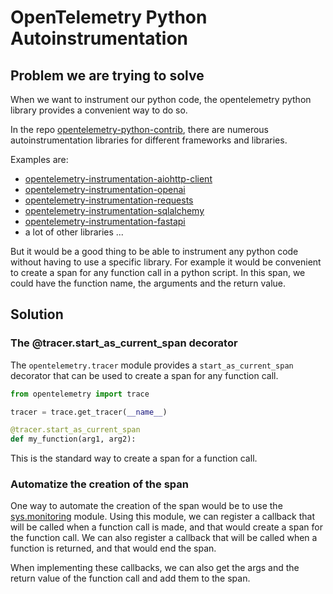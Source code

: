 # OpenTelemetry Python Autoinstrumentation


## Problem we are trying to solve

When we want to instrument our python code, the opentelemetry python library provides a convenient way to do so.

In the repo [opentelemetry-python-contrib](https://github.com/open-telemetry/opentelemetry-python-contrib), there are numerous autoinstrumentation libraries for different frameworks and libraries.

Examples are:
- [opentelemetry-instrumentation-aiohttp-client](https://github.com/open-telemetry/opentelemetry-python-contrib/tree/main/instrumentation/opentelemetry-instrumentation-aiohttp-client)
- [opentelemetry-instrumentation-openai](https://github.com/open-telemetry/opentelemetry-python-contrib/tree/main/instrumentation/opentelemetry-instrumentation-openai)
- [opentelemetry-instrumentation-requests](https://github.com/open-telemetry/opentelemetry-python-contrib/tree/main/instrumentation/opentelemetry-instrumentation-requests)
- [opentelemetry-instrumentation-sqlalchemy](https://github.com/open-telemetry/opentelemetry-python-contrib/tree/main/instrumentation/opentelemetry-instrumentation-sqlalchemy)
- [opentelemetry-instrumentation-fastapi](https://github.com/open-telemetry/opentelemetry-python-contrib/tree/main/instrumentation/opentelemetry-instrumentation-fastapi)
- a lot of other libraries ...

But it would be a good thing to be able to instrument any python code without having to use a specific library.
For example it would be convenient to create a span for any function call in a python script. In this span, we could have the function name, the arguments and the return value.

## Solution

### The @tracer.start_as_current_span decorator

The `opentelemetry.tracer` module provides a `start_as_current_span` decorator that can be used to create a span for any function call.

```python
from opentelemetry import trace

tracer = trace.get_tracer(__name__)

@tracer.start_as_current_span
def my_function(arg1, arg2):
```

This is the standard way to create a span for a function call.

### Automatize the creation of the span

One way to automate the creation of the span would be to use the [sys.monitoring](https://docs.python.org/3/library/sys.monitoring.html) module.
Using this module, we can register a callback that will be called when a function call is made, and that would create a span for the function call.
We can also register a callback that will be called when a function is returned, and that would end the span.

When implementing these callbacks, we can also get the args and the return value of the function call and add them to the span.
